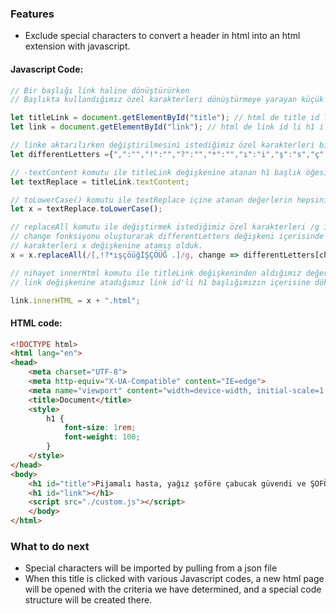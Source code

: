 ### Features

- Exclude special characters to convert a header in html into an html extension with javascript.


#### Javascript Code:

```javascript
// Bir başlığı link haline dönüştürürken
// Başlıkta kullandığımız özel karakterleri dönüştürmeye yarayan küçük bir kod yapısı 

let titleLink = document.getElementById("title"); // html de title id li h1 i seçtik
let link = document.getElementById("link"); // html de link id li h1 i seçtik

// linke aktarılırken değiştirilmesini istediğimiz özel karakterleri bir değişkene atadık.
let differentLetters ={",":"","!":"","?":"","*":"","ı":"i","ş":"s","ç":"c","ö":"o","ü":"u","ğ":"g","İ":"i","Ş":"s","Ç":"c","Ö":"o","Ü":"u","Ğ":"g"," ":"-",".":""}; 

// -textContent komutu ile titleLink değişkenine atanan h1 başlık öğesinin içerisindeki metni seçtik
let textReplace = titleLink.textContent;

// toLowerCase() komutu ile textReplace içine atanan değerlerin hepsini küçük karflere dönüştürdük.
let x = textReplace.toLowerCase();

// replaceAll komutu ile değiştirmek istediğimiz özel karakterleri /g ile global olarak işaretledik.
// change fonksiyonu oluşturarak differentLetters değişkeni içerisinde özel karakterlere karşılık gelmesini istediğimiz
// karakterleri x değişkenine atamış olduk.
x = x.replaceAll(/[,!?*ışçöüğİŞÇÖÜĞ .]/g, change => differentLetters[change]);

// nihayet innerHtml komutu ile titleLink değişkeninden aldığımız değeri
// link değişkenine atadığımız link id'li h1 başlığımızın içerisine dökümanda yazdırdık.

link.innerHTML = x + ".html";
```

#### HTML code:

```html
<!DOCTYPE html>
<html lang="en">
<head>
    <meta charset="UTF-8">
    <meta http-equiv="X-UA-Compatible" content="IE=edge">
    <meta name="viewport" content="width=device-width, initial-scale=1.0">
    <title>Document</title>
    <style>
        h1 {
            font-size: 1rem;
            font-weight: 100;
        }
    </style>
</head>
<body>
    <h1 id="title">Pijamalı hasta, yağız şoföre çabucak güvendi ve ŞOFÖR ONA İHANET ETTİ.</h1>
    <h1 id="link"></h1>
    <script src="./custom.js"></script>
    </body>
</html>
```
### What to do next

- Special characters will be imported by pulling from a json file
- When this title is clicked with various Javascript codes, a new html page will be opened with the criteria we have determined, and a special code structure will be created there.


